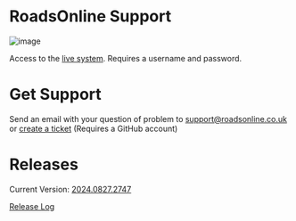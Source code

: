 # RoadsOnline Support

![image](https://github.com/RoadsOnline/Support/assets/1785961/52229582-04a9-417e-a0dd-2ea8ccdc7ca2)

Access to the [live system](https://roadsonline.co.uk/Admin). Requires a username and password.

# Get Support

Send an email with your question of problem to [support@roadsonline.co.uk](mailto:support@roadsonline.co.uk) or [create a ticket](https://github.com/RoadsOnline/Support/issues/new/choose) (Requires a GitHub account)

# Releases
Current Version: [2024.0827.2747](Releases/2024.0827.2747.md)

[Release Log](Releases)
